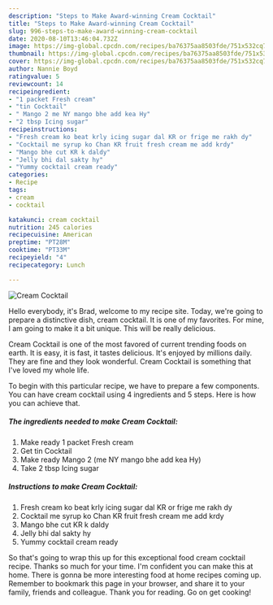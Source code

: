```yaml
---
description: "Steps to Make Award-winning Cream Cocktail"
title: "Steps to Make Award-winning Cream Cocktail"
slug: 996-steps-to-make-award-winning-cream-cocktail
date: 2020-08-10T13:46:04.732Z
image: https://img-global.cpcdn.com/recipes/ba76375aa8503fde/751x532cq70/cream-cocktail-recipe-main-photo.jpg
thumbnail: https://img-global.cpcdn.com/recipes/ba76375aa8503fde/751x532cq70/cream-cocktail-recipe-main-photo.jpg
cover: https://img-global.cpcdn.com/recipes/ba76375aa8503fde/751x532cq70/cream-cocktail-recipe-main-photo.jpg
author: Nannie Boyd
ratingvalue: 5
reviewcount: 14
recipeingredient:
- "1 packet Fresh cream"
- "tin Cocktail"
- " Mango 2 me NY mango bhe add kea Hy"
- "2 tbsp Icing sugar"
recipeinstructions:
- "Fresh cream ko beat krly icing sugar dal KR or frige me rakh dy"
- "Cocktail me syrup ko Chan KR fruit fresh cream me add krdy"
- "Mango bhe cut KR k daldy"
- "Jelly bhi dal sakty hy"
- "Yummy cocktail cream ready"
categories:
- Recipe
tags:
- cream
- cocktail

katakunci: cream cocktail 
nutrition: 245 calories
recipecuisine: American
preptime: "PT28M"
cooktime: "PT33M"
recipeyield: "4"
recipecategory: Lunch

---
```



![Cream Cocktail](https://img-global.cpcdn.com/recipes/ba76375aa8503fde/751x532cq70/cream-cocktail-recipe-main-photo.jpg)

Hello everybody, it's Brad, welcome to my recipe site. Today, we're going to prepare a distinctive dish, cream cocktail. It is one of my favorites. For mine, I am going to make it a bit unique. This will be really delicious.



Cream Cocktail is one of the most favored of current trending foods on earth. It is easy, it is fast, it tastes delicious. It's enjoyed by millions daily. They are fine and they look wonderful. Cream Cocktail is something that I've loved my whole life.


To begin with this particular recipe, we have to prepare a few components. You can have cream cocktail using 4 ingredients and 5 steps. Here is how you can achieve that.

<!--inarticleads1-->

##### The ingredients needed to make Cream Cocktail:

1. Make ready 1 packet Fresh cream
1. Get tin Cocktail
1. Make ready  Mango 2 (me NY mango bhe add kea Hy)
1. Take 2 tbsp Icing sugar




<!--inarticleads2-->

##### Instructions to make Cream Cocktail:

1. Fresh cream ko beat krly icing sugar dal KR or frige me rakh dy
1. Cocktail me syrup ko Chan KR fruit fresh cream me add krdy
1. Mango bhe cut KR k daldy
1. Jelly bhi dal sakty hy
1. Yummy cocktail cream ready




So that's going to wrap this up for this exceptional food cream cocktail recipe. Thanks so much for your time. I'm confident you can make this at home. There is gonna be more interesting food at home recipes coming up. Remember to bookmark this page in your browser, and share it to your family, friends and colleague. Thank you for reading. Go on get cooking!
